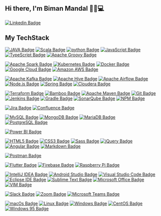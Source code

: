 ## Hi there, I'm Biman Mandal 👋🏼💻
[![Linkedin Badge](https://img.shields.io/badge/-Biman%20Mandal-0072b1?style=flat&logo=Linkedin&logoColor=white)](https://www.linkedin.com/in/bimanmandal/ "Connect on LinkedIn")

## My TechStack

[![JAVA Badge](https://img.shields.io/badge/-Java-007396?style=flat&logo=JAVA&logoColor=white)]()
[![Scala Badge](https://img.shields.io/badge/-Scala-DC322F?style=flat&logo=Scala&logoColor=white)]()
[![python Badge](https://img.shields.io/badge/-python-3776AB?style=flat&logo=python&logoColor=white)]()
[![JavaScript Badge](https://img.shields.io/badge/-JavaScript-F7DF1E?style=flat&logo=JavaScript&logoColor=black)]()
[![TypeScript Badge](https://img.shields.io/badge/-TypeScript-3178C6?style=flat&logo=TypeScript&logoColor=white)]()
[![Apache Groovy Badge](https://img.shields.io/badge/-Apache%20Groovy-4298B8?style=flat&logo=Apache%20Groovy&logoColor=white)]()   

[![Apache Spark Badge](https://img.shields.io/badge/-Apache%20Spark-E25A1C?style=flat&logo=Apache%20Spark&logoColor=white)]()
[![Kubernetes Badge](https://img.shields.io/badge/-Kubernetes-326CE5?style=flat&logo=Kubernetes&logoColor=white)]()
[![Docker Badge](https://img.shields.io/badge/-Docker-2496ED?style=flat&logo=Docker&logoColor=white)]()
[![Google Cloud Badge](https://img.shields.io/badge/-Google%20Cloud-4285F4?style=flat&logo=Google%20Cloud&logoColor=white)]()
[![Amazon AWS Badge](https://img.shields.io/badge/-Amazon%20AWS-232F3E?style=flat&logo=Amazon%20AWS&logoColor=white)]()

[![Apache Kafka Badge](https://img.shields.io/badge/-Apache%20Kafka-231F20?style=flat&logo=Apache%20Kafka&logoColor=white)]()
[![Apache Hive Badge](https://img.shields.io/badge/-Apache%20Hive-FDEE21?style=flat&logo=Apache%20Hive&logoColor=black)]()
[![Apache Airflow Badge](https://img.shields.io/badge/-Apache%20Airflow-017CEE?style=flat&logo=Apache%20Airflow&logoColor=white)]()
[![Node.js Badge](https://img.shields.io/badge/-Node.js-339933?style=flat&logo=Node.js&logoColor=white)]()
[![Spring Badge](https://img.shields.io/badge/-Spring-6DB33F?style=flat&logo=Spring&logoColor=white)]()
[![Cloudera Badge](https://img.shields.io/badge/-Cloudera-F96702?style=flat&logo=Cloudera&logoColor=white)]()

[![Terraform Badge](https://img.shields.io/badge/-Terraform-623CE4?style=flat&logo=Terraform&logoColor=white)]()
[![Bamboo Badge](https://img.shields.io/badge/-Bamboo-0052CC?style=flat&logo=Bamboo&logoColor=white)]()
[![Apache Maven Badge](https://img.shields.io/badge/-Apache%20Maven-C71A36?style=flat&logo=Apache%20Maven&logoColor=white)]()
[![Git Badge](https://img.shields.io/badge/-Git-F05032?style=flat&logo=Git&logoColor=white)]()
[![Jenkins Badge](https://img.shields.io/badge/-Jenkins-D24939?style=flat&logo=Jenkins&logoColor=white)]()
[![Gradle Badge](https://img.shields.io/badge/-Gradle-02303A?style=flat&logo=Gradle&logoColor=white)]()
[![SonarQube Badge](https://img.shields.io/badge/-SonarQube-4E9BCD?style=flat&logo=SonarQube&logoColor=white)]()
[![NPM Badge](https://img.shields.io/badge/-NPM-CB3837?style=flat&logo=NPM&logoColor=white)]()

[![Jira Badge](https://img.shields.io/badge/-Jira-0052CC?style=flat&logo=Jira&logoColor=white)]()
[![Confluence Badge](https://img.shields.io/badge/-Confluence-172B4D?style=flat&logo=Confluence&logoColor=white)]()

[![MySQL Badge](https://img.shields.io/badge/-MySQL-4479A1?style=flat&logo=MySQL&logoColor=white)]()
[![MongoDB Badge](https://img.shields.io/badge/-MongoDB-47A248?style=flat&logo=MongoDB&logoColor=white)]()
[![MariaDB Badge](https://img.shields.io/badge/-MariaDB-003545?style=flat&logo=MariaDB&logoColor=white)]()
[![PostgreSQL Badge](https://img.shields.io/badge/-PostgreSQL-336791?style=flat&logo=PostgreSQL&logoColor=white)]()


[![Power BI Badge](https://img.shields.io/badge/-Power%20BI-F2C811?style=flat&logo=Power%20BI&logoColor=black)]()



[![HTML5 Badge](https://img.shields.io/badge/-HTML5-E34F26?style=flat&logo=html5&logoColor=white)]()
[![CSS3 Badge](https://img.shields.io/badge/-CSS3-1572B6?style=flat&logo=CSS3&logoColor=white)]()
[![Sass Badge](https://img.shields.io/badge/-Sass-CC6699?style=flat&logo=Sass&logoColor=white)]()
[![jQuery Badge](https://img.shields.io/badge/-jQuery-0769AD?style=flat&logo=jQuery&logoColor=white)]()
[![Angular Badge](https://img.shields.io/badge/-Angular-DD0031?style=flat&logo=Angular&logoColor=white)]()
[![Markdown Badge](https://img.shields.io/badge/-Markdown-000000?style=flat&logo=Markdown&logoColor=white)]()

[![Postman Badge](https://img.shields.io/badge/-Postman-FF6C37?style=flat&logo=Postman&logoColor=white)]()



[![Flutter Badge](https://img.shields.io/badge/-Flutter-02569B?style=flat&logo=Flutter&logoColor=white)]()
[![Firebase Badge](https://img.shields.io/badge/-Firebase-FFCA28?style=flat&logo=Firebase&logoColor=black)]()
[![Raspberry Pi Badge](https://img.shields.io/badge/-Raspberry%20Pi-A22846?style=flat&logo=Raspberry%20Pi&logoColor=white)]()

[![IntelliJ IDEA Badge](https://img.shields.io/badge/-IntelliJ%20IDEA-000000?style=flat&logo=IntelliJ%20IDEA&logoColor=white)]()
[![Android Studio Badge](https://img.shields.io/badge/-Android%20Studio-3DDC84?style=flat&logo=Android%20Studio&logoColor=white)]()
[![Visual Studio Code Badge](https://img.shields.io/badge/-Visual%20Studio%20Code-007ACC?style=flat&logo=Visual%20Studio%20Code&logoColor=white)]()
[![Eclipse IDE Badge](https://img.shields.io/badge/-Eclipse%20IDE-2C2255?style=flat&logo=Eclipse%20IDE&logoColor=white)]()
[![Sublime Text Badge](https://img.shields.io/badge/-Sublime%20Text-FF9800?style=flat&logo=Sublime%20Text&logoColor=white)]()
[![Microsoft Office Badge](https://img.shields.io/badge/-Microsoft%20Office-D83B01?style=flat&logo=Microsoft%20Office&logoColor=white)]()
[![VIM Badge](https://img.shields.io/badge/-VIM-019733?style=flat&logo=VIM&logoColor=white)]()


[![Slack Badge](https://img.shields.io/badge/-Slack-4A154B?style=flat&logo=Slack&logoColor=white)]()
[![Zoom Badge](https://img.shields.io/badge/-Zoom-2D8CFF?style=flat&logo=Zoom&logoColor=white)]()
[![Microsoft Teams Badge](https://img.shields.io/badge/-Microsoft%20Teams-6264A7?style=flat&logo=Microsoft%20Teams&logoColor=white)]()


[![macOs Badge](https://img.shields.io/badge/-macOs-000000?style=flat&logo=macOs&logoColor=white)]()
[![Linux Badge](https://img.shields.io/badge/-Linux-FCC624?style=flat&logo=Linux&logoColor=black)]()
[![Windows Badge](https://img.shields.io/badge/-Windows-0078D6?style=flat&logo=Windows&logoColor=white)]()
[![CentOS Badge](https://img.shields.io/badge/-CentOS-262577?style=flat&logo=CentOS&logoColor=white)]()
[![Windows 95 Badge](https://img.shields.io/badge/-Windows%2095-008080?style=flat&logo=Windows%2095&logoColor=white)]()

